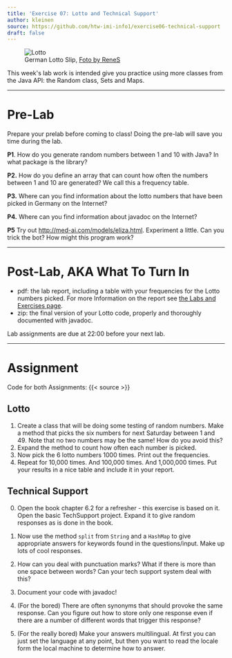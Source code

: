 ```yaml
---
title: 'Exercise 07: Lotto and Technical Support'
author: kleinen
source: https://github.com/htw-imi-info1/exercise06-technical-support
draft: false
---
```


<figure class = "figure">
   <img class="figure-img img-fluid" src="../../images/lotto.jpg"  alt="Lotto">
  <figcaption class="figure-caption text-right">German Lotto Slip, <a href="https://www.flickr.com/photos/rene-germany/98668296">Foto by ReneS</a></figcaption>
</figure>

This week's lab work is intended give you practice using more classes from the Java API: the Random class, Sets and Maps.

* * *

# Pre-Lab

Prepare your prelab before coming to class! Doing the pre-lab will save you time during the lab.

**P1**. How do you generate random numbers between 1 and 10 with Java? In what package is the library?

**P2.** How do you define an array that can count how often the numbers between 1 and 10 are generated? We call this a frequency table.

**P3.** Where can you find information about the lotto numbers that have been picked in Germany on the Internet?

**P4.** Where can you find information about javadoc on the Internet?

**P5** Try out http://med-ai.com/models/eliza.html. Experiment a little. Can you trick the bot? How might this program work?

* * *

# Post-Lab, AKA  What To Turn In

* pdf: the lab report, including a table with your frequencies for the Lotto numbers picked. For more Information on the report see [the Labs and Exercises page](../).
* zip: the final version of your Lotto code, properly and thoroughly documented with javadoc.

Lab assignments are due at 22:00 before your next lab.

* * *

# Assignment

Code for both Assignments: {{< source >}}

## Lotto

1. Create a class that will be doing some testing of random numbers. Make a method that picks the six numbers for next Saturday between 1 and 49. Note that no two numbers may be the same! How do you avoid this?
2. Expand the method to count how often each number is picked.
3. Now pick the 6 lotto numbers 1000 times. Print out the frequencies.
4. Repeat for 10,000 times. And 100,000 times. And 1,000,000 times. Put your results in a nice table and include it in your report.

## Technical Support

0. Open the book chapter 6.2 for a refresher - this exercise is based on it. Open the basic TechSupport project. Expand it to give random responses as is done in the book.
1. Now use the method `split` from `String` and a `HashMap` to give appropriate answers for keywords found in the questions/input. Make up lots of cool responses.
2. How can you deal with punctuation marks? What if there is more than one space between words? Can your tech support system deal with this?
3. Document your code with javadoc!

4. (For the bored) There are often synonyms that should provoke the same response. Can you figure out how to store only one response even if there are a number of different words that trigger this response?
5. (For the really bored) Make your answers multilingual. At first you can just set the language at any point, but then you want to read the locale form the local machine to determine how to answer.
